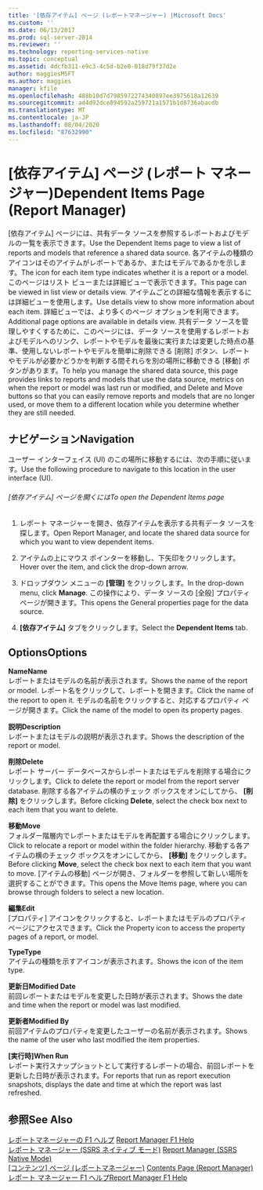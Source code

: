 ```yaml
---
title: '[依存アイテム] ページ (レポートマネージャー) |Microsoft Docs'
ms.custom: ''
ms.date: 06/13/2017
ms.prod: sql-server-2014
ms.reviewer: ''
ms.technology: reporting-services-native
ms.topic: conceptual
ms.assetid: 4dcfb311-e9c3-4c5d-b2e0-018d79f37d2e
author: maggiesMSFT
ms.author: maggies
manager: kfile
ms.openlocfilehash: 488b10d7d7985972274340897ee3975618a12639
ms.sourcegitcommit: ad4d92dce894592a259721a1571b1d8736abacdb
ms.translationtype: MT
ms.contentlocale: ja-JP
ms.lasthandoff: 08/04/2020
ms.locfileid: "87632990"
---
```

# <a name="dependent-items-page-report-manager"></a><span data-ttu-id="7dc98-102">[依存アイテム] ページ (レポート マネージャー)</span><span class="sxs-lookup"><span data-stu-id="7dc98-102">Dependent Items Page (Report Manager)</span></span>
  <span data-ttu-id="7dc98-103">[依存アイテム] ページには、共有データ ソースを参照するレポートおよびモデルの一覧を表示できます。</span><span class="sxs-lookup"><span data-stu-id="7dc98-103">Use the Dependent Items page to view a list of reports and models that reference a shared data source.</span></span> <span data-ttu-id="7dc98-104">各アイテムの種類のアイコンはそのアイテムがレポートであるか、またはモデルであるかを示します。</span><span class="sxs-lookup"><span data-stu-id="7dc98-104">The icon for each item type indicates whether it is a report or a model.</span></span> <span data-ttu-id="7dc98-105">このページはリスト ビューまたは詳細ビューで表示できます。</span><span class="sxs-lookup"><span data-stu-id="7dc98-105">This page can be viewed in list view or details view.</span></span> <span data-ttu-id="7dc98-106">アイテムごとの詳細な情報を表示するには詳細ビューを使用します。</span><span class="sxs-lookup"><span data-stu-id="7dc98-106">Use details view to show more information about each item.</span></span> <span data-ttu-id="7dc98-107">詳細ビューでは、より多くのページ オプションを利用できます。</span><span class="sxs-lookup"><span data-stu-id="7dc98-107">Additional page options are available in details view.</span></span> <span data-ttu-id="7dc98-108">共有データ ソースを管理しやすくするために、このページには、データ ソースを使用するレポートおよびモデルへのリンク、レポートやモデルを最後に実行または変更した時点の基準、使用しないレポートやモデルを簡単に削除できる [削除] ボタン、レポートやモデルが必要かどうかを判断する間それらを別の場所に移動できる [移動] ボタンがあります。</span><span class="sxs-lookup"><span data-stu-id="7dc98-108">To help you manage the shared data source, this page provides links to reports and models that use the data source, metrics on when the report or model was last run or modified, and Delete and Move buttons so that you can easily remove reports and models that are no longer used, or move them to a different location while you determine whether they are still needed.</span></span>  
  
## <a name="navigation"></a><span data-ttu-id="7dc98-109">ナビゲーション</span><span class="sxs-lookup"><span data-stu-id="7dc98-109">Navigation</span></span>  
 <span data-ttu-id="7dc98-110">ユーザー インターフェイス (UI) のこの場所に移動するには、次の手順に従います。</span><span class="sxs-lookup"><span data-stu-id="7dc98-110">Use the following procedure to navigate to this location in the user interface (UI).</span></span>  
  
###### <a name="to-open-the-dependent-items-page"></a><span data-ttu-id="7dc98-111">[依存アイテム] ページを開くには</span><span class="sxs-lookup"><span data-stu-id="7dc98-111">To open the Dependent Items page</span></span>  
  
1.  <span data-ttu-id="7dc98-112">レポート マネージャーを開き、依存アイテムを表示する共有データ ソースを探します。</span><span class="sxs-lookup"><span data-stu-id="7dc98-112">Open Report Manager, and locate the shared data source for which you want to view dependent items.</span></span>  
  
2.  <span data-ttu-id="7dc98-113">アイテムの上にマウス ポインターを移動し、下矢印をクリックします。</span><span class="sxs-lookup"><span data-stu-id="7dc98-113">Hover over the item, and click the drop-down arrow.</span></span>  
  
3.  <span data-ttu-id="7dc98-114">ドロップダウン メニューの **[管理]** をクリックします。</span><span class="sxs-lookup"><span data-stu-id="7dc98-114">In the drop-down menu, click **Manage**.</span></span> <span data-ttu-id="7dc98-115">この操作により、データ ソースの [全般] プロパティ ページが開きます。</span><span class="sxs-lookup"><span data-stu-id="7dc98-115">This opens the General properties page for the data source.</span></span>  
  
4.  <span data-ttu-id="7dc98-116">**[依存アイテム]** タブをクリックします。</span><span class="sxs-lookup"><span data-stu-id="7dc98-116">Select the **Dependent Items** tab.</span></span>  
  
## <a name="options"></a><span data-ttu-id="7dc98-117">Options</span><span class="sxs-lookup"><span data-stu-id="7dc98-117">Options</span></span>  
 <span data-ttu-id="7dc98-118">**Name**</span><span class="sxs-lookup"><span data-stu-id="7dc98-118">**Name**</span></span>  
 <span data-ttu-id="7dc98-119">レポートまたはモデルの名前が表示されます。</span><span class="sxs-lookup"><span data-stu-id="7dc98-119">Shows the name of the report or model.</span></span> <span data-ttu-id="7dc98-120">レポート名をクリックして、レポートを開きます。</span><span class="sxs-lookup"><span data-stu-id="7dc98-120">Click the name of the report to open it.</span></span> <span data-ttu-id="7dc98-121">モデルの名前をクリックすると、対応するプロパティ ページが開きます。</span><span class="sxs-lookup"><span data-stu-id="7dc98-121">Click the name of the model to open its property pages.</span></span>  
  
 <span data-ttu-id="7dc98-122">**説明**</span><span class="sxs-lookup"><span data-stu-id="7dc98-122">**Description**</span></span>  
 <span data-ttu-id="7dc98-123">レポートまたはモデルの説明が表示されます。</span><span class="sxs-lookup"><span data-stu-id="7dc98-123">Shows the description of the report or model.</span></span>  
  
 <span data-ttu-id="7dc98-124">**削除**</span><span class="sxs-lookup"><span data-stu-id="7dc98-124">**Delete**</span></span>  
 <span data-ttu-id="7dc98-125">レポート サーバー データベースからレポートまたはモデルを削除する場合にクリックします。</span><span class="sxs-lookup"><span data-stu-id="7dc98-125">Click to delete the report or model from the report server database.</span></span> <span data-ttu-id="7dc98-126">削除する各アイテムの横のチェック ボックスをオンにしてから、 **[削除]** をクリックします。</span><span class="sxs-lookup"><span data-stu-id="7dc98-126">Before clicking **Delete**, select the check box next to each item that you want to delete.</span></span>  
  
 <span data-ttu-id="7dc98-127">**移動**</span><span class="sxs-lookup"><span data-stu-id="7dc98-127">**Move**</span></span>  
 <span data-ttu-id="7dc98-128">フォルダー階層内でレポートまたはモデルを再配置する場合にクリックします。</span><span class="sxs-lookup"><span data-stu-id="7dc98-128">Click to relocate a report or model within the folder hierarchy.</span></span> <span data-ttu-id="7dc98-129">移動する各アイテムの横のチェック ボックスをオンにしてから、 **[移動]** をクリックします。</span><span class="sxs-lookup"><span data-stu-id="7dc98-129">Before clicking **Move**, select the check box next to each item that you want to move.</span></span> <span data-ttu-id="7dc98-130">[アイテムの移動] ページが開き、フォルダーを参照して新しい場所を選択することができます。</span><span class="sxs-lookup"><span data-stu-id="7dc98-130">This opens the Move Items page, where you can browse through folders to select a new location.</span></span>  
  
 <span data-ttu-id="7dc98-131">**編集**</span><span class="sxs-lookup"><span data-stu-id="7dc98-131">**Edit**</span></span>  
 <span data-ttu-id="7dc98-132">[プロパティ] アイコンをクリックすると、レポートまたはモデルのプロパティ ページにアクセスできます。</span><span class="sxs-lookup"><span data-stu-id="7dc98-132">Click the Property icon to access the property pages of a report, or model.</span></span>  
  
 <span data-ttu-id="7dc98-133">**Type**</span><span class="sxs-lookup"><span data-stu-id="7dc98-133">**Type**</span></span>  
 <span data-ttu-id="7dc98-134">アイテムの種類を示すアイコンが表示されます。</span><span class="sxs-lookup"><span data-stu-id="7dc98-134">Shows the icon of the item type.</span></span>  
  
 <span data-ttu-id="7dc98-135">**更新日**</span><span class="sxs-lookup"><span data-stu-id="7dc98-135">**Modified Date**</span></span>  
 <span data-ttu-id="7dc98-136">前回レポートまたはモデルを変更した日時が表示されます。</span><span class="sxs-lookup"><span data-stu-id="7dc98-136">Shows the date and time when the report or model was last modified.</span></span>  
  
 <span data-ttu-id="7dc98-137">**更新者**</span><span class="sxs-lookup"><span data-stu-id="7dc98-137">**Modified By**</span></span>  
 <span data-ttu-id="7dc98-138">前回アイテムのプロパティを変更したユーザーの名前が表示されます。</span><span class="sxs-lookup"><span data-stu-id="7dc98-138">Shows the name of the user who last modified the item properties.</span></span>  
  
 <span data-ttu-id="7dc98-139">**[実行時]**</span><span class="sxs-lookup"><span data-stu-id="7dc98-139">**When Run**</span></span>  
 <span data-ttu-id="7dc98-140">レポート実行スナップショットとして実行するレポートの場合、前回レポートを更新した日時が表示されます。</span><span class="sxs-lookup"><span data-stu-id="7dc98-140">For reports that run as report execution snapshots, displays the date and time at which the report was last refreshed.</span></span>  
  
## <a name="see-also"></a><span data-ttu-id="7dc98-141">参照</span><span class="sxs-lookup"><span data-stu-id="7dc98-141">See Also</span></span>  
 <span data-ttu-id="7dc98-142">[レポートマネージャーの F1 ヘルプ](../../2014/reporting-services/report-manager-f1-help.md) </span><span class="sxs-lookup"><span data-stu-id="7dc98-142">[Report Manager F1 Help](../../2014/reporting-services/report-manager-f1-help.md) </span></span>  
 <span data-ttu-id="7dc98-143">[レポート マネージャー &#40;SSRS ネイティブ モード&#41;](../../2014/reporting-services/report-manager-ssrs-native-mode.md) </span><span class="sxs-lookup"><span data-stu-id="7dc98-143">[Report Manager  &#40;SSRS Native Mode&#41;](../../2014/reporting-services/report-manager-ssrs-native-mode.md) </span></span>  
 <span data-ttu-id="7dc98-144">[[コンテンツ] ページ &#40;レポートマネージャー&#41;](../../2014/reporting-services/contents-page-report-manager.md) </span><span class="sxs-lookup"><span data-stu-id="7dc98-144">[Contents Page &#40;Report Manager&#41;](../../2014/reporting-services/contents-page-report-manager.md) </span></span>  
 [<span data-ttu-id="7dc98-145">レポート マネージャー F1 ヘルプ</span><span class="sxs-lookup"><span data-stu-id="7dc98-145">Report Manager F1 Help</span></span>](../../2014/reporting-services/report-manager-f1-help.md)  
  
  
